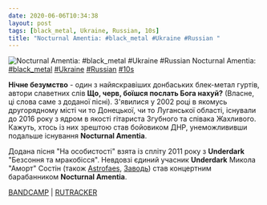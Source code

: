 ```yaml
---
date: 2020-06-06T10:34:38
layout: post
tags: [black_metal, Ukraine, Russian, 10s]
title: "Nocturnal Amentia: #black_metal #Ukraine #Russian "
---
```

![Nocturnal Amentia: #black_metal #Ukraine #Russian ](/assets/photos/photo_986@06-06-2020_10-34-38.jpg)
Nocturnal Amentia: [#black_metal](/tags/#black_metal) [#Ukraine](/tags/#Ukraine) [#Russian](/tags/#Russian) [#10s](/tags/#10s)

**Нічне безумство** - один з найяскравіших донбаських блек-метал гуртів, автори славетних слів __Що, черв, боїшся послать Бога нахуй?__  (Власне, ці слова саме з доданої пісні). З&#39;явилися у 2002 році в якомусь другорядному місті чи то Донецької, чи то Луганської області, існували до 2016 року з ядром в якості гітариста Згубного та співака Жахливого. Кажуть, хтось із них зрештою став бойовиком ДНР, унеможлививши подальше існування **Nocturnal Amentia**.

Додана пісня &quot;На особистості&quot; взята із спліту 2011 року з **Underdark** &quot;Безсоння та мракобісся&quot;. Невдовзі єдиний учасник **Underdark** Микола &quot;Аморт&quot; Состін (також [Astrofaes](https://t.me/vast_space_unexplored/3307), [Заводь](https://t.me/vast_space_unexplored/3766)) став концертним барабанником **Nocturnal Amentia**.

[BANDCAMP](https://satanicrex.bandcamp.com/album/somnambula-obscurantism) | [RUTRACKER](https://rutracker.org/forum/viewtopic.php?t=3939878)